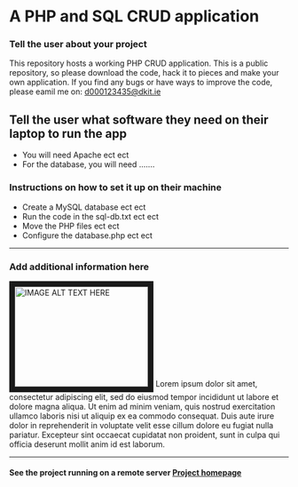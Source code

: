 # A PHP and SQL CRUD application
### Tell the user about your project
This repository hosts a working PHP CRUD application. This is a public repository, so please download the code, hack it to pieces and make your own application. If you find any bugs or have ways to improve the code, please eamil me on: d000123435@dkit.ie
## Tell the user what software they need on their laptop to run the app
* You will need Apache ect ect
* For the database, you will need .......
### Instructions on how to set it up on their machine
* Create a MySQL database ect ect 
* Run the code in the sql-db.txt ect ect 
* Move the PHP files ect ect 
* Configure the database.php ect ect 
***
### Add additional information here
<a href="http://www.youtube.com/watch?feature=player_embedded&v=YOUTUBE_VIDEO_ID_HERE
" target="_blank"><img src="http://img.youtube.com/vi/YOUTUBE_VIDEO_ID_HERE/0.jpg" 
alt="IMAGE ALT TEXT HERE" width="240" height="180" border="10" /></a>
Lorem ipsum dolor sit amet, consectetur adipiscing elit, sed do eiusmod tempor incididunt ut labore et dolore magna aliqua. Ut enim ad minim veniam, quis nostrud exercitation ullamco laboris nisi ut aliquip ex ea commodo consequat. Duis aute irure dolor in reprehenderit in voluptate velit esse cillum dolore eu fugiat nulla pariatur. Excepteur sint occaecat cupidatat non proident, sunt in culpa qui officia deserunt mollit anim id est laborum.
***
#### See the project running on a remote server [Project homepage](https://mysql04.comp.dkit.ie/gatess/crud/ "Project homepage")
